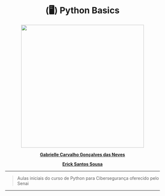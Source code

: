 <div align=center>
    <h1>(🖥) Python Basics</h1>
</div>

<div align=center>
    <img src="https://desenvolveitapevi.files.wordpress.com/2016/02/logo-senai1.png" width=400>
</div>

<div align='center'>
    <strong>
        <p><a href='https://github.com/GabrielleCGNeves'>Gabrielle Carvalho Gonçalves das Neves</a></p>
    </strong>
    <strong>
        <p><a href='https://github.com/ericksantos12'>Erick Santos Sousa</a></p>
    </strong>
</div>

---
> Aulas iniciais do curso de Python para Cibersegurança oferecido pelo Senai
---
